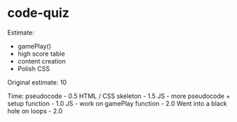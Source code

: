 # code-quiz

Estimate:
* gamePlay()
* high score table
* content creation
* Polish CSS

Original estimate: 10

Time:
pseudocode - 0.5
HTML / CSS skeleton - 1.5
JS - more pseudocode + setup function - 1.0
JS - work on gamePlay function - 2.0
Went into a black hole on loops - 2.0

